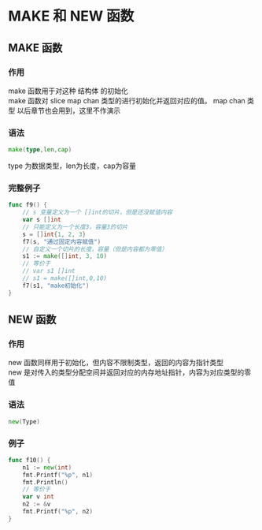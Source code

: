 # MAKE 和 NEW 函数
## MAKE 函数
### 作用
make 函数用于对这种 结构体 的初始化  
make 函数对 slice map chan 类型的进行初始化并返回对应的值。 map chan 类型 以后章节也会用到，这里不作演示
### 语法
``` go
make(type,len,cap)
```
type 为数据类型，len为长度，cap为容量
### 完整例子
``` go
func f9() {
	// s 变量定义为一个 []int的切片，但是还没赋值内容
	var s []int
	// 只能定义为一个长度3，容量3的切片
	s = []int{1, 2, 3}
	f7(s, "通过固定内容赋值")
	// 自定义一个切片的长度，容量（但是内容都为零值）
	s1 := make([]int, 3, 10)
	// 等价于
	// var s1 []int
	// s1 = make([]int,0,10)
	f7(s1, "make初始化")
}
```
## NEW 函数
### 作用
new 函数同样用于初始化，但内容不限制类型，返回的内容为指针类型  
new 是对传入的类型分配空间并返回对应的内存地址指针，内容为对应类型的零值
### 语法
``` go 
new(Type)
```
### 例子
``` go
func f10() {
	n1 := new(int)
	fmt.Printf("%p", n1)
	fmt.Println()
	// 等价于
	var v int
	n2 := &v
	fmt.Printf("%p", n2)
}
``` 